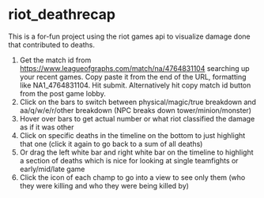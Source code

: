 # riot_deathrecap

This is a for-fun project using the riot games api to visualize damage done that contributed to deaths.

1. Get the match id from https://www.leagueofgraphs.com/match/na/4764831104 searching up your recent games. Copy paste it from the end of the URL, formatting like NA1_4764831104. Hit submit. Alternatively hit copy match id button from the post game lobby.
2. Click on the bars to switch between physical/magic/true breakdown and aa/q/w/e/r/other breakdown (NPC breaks down tower/minion/monster)
3. Hover over bars to get actual number or what riot classified the damage as if it was other
4. Click on specific deaths in the timeline on the bottom to just highlight that one (click it again to go back to a sum of all deaths)
5. Or drag the left white bar and right white bar on the timeline to highlight a section of deaths which is nice for looking at single teamfights or early/mid/late game
6. Click the icon of each champ to go into a view to see only them (who they were killing and who they were being killed by)
